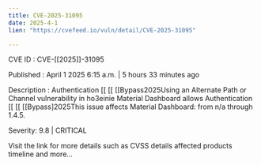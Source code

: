 ```yaml
---
title: CVE-2025-31095
date: 2025-4-1
lien: "https://cvefeed.io/vuln/detail/CVE-2025-31095"

---
```


CVE ID : CVE-[[2025]]-31095
 
Published :  April 1
2025
6:15 a.m. | 5 hours
33 minutes ago
 
Description : Authentication  [[ [[ [[Bypass2025Using an Alternate Path or Channel vulnerability in ho3einie Material Dashboard allows Authentication  [[ [[ [[Bypass]2025This issue affects Material Dashboard: from n/a through 1.4.5.
 
Severity: 9.8 | CRITICAL
 
Visit the link for more details
such as CVSS details
affected products
timeline
and more...
